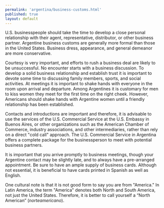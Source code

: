 ```yaml
---
permalink: 'argentina/business-customs.html'
published: true
layout: default
---
```

U.S. businesspeople should take the time to develop a close personal relationship with their agent, representative, distributor, or other business partner. Argentine business customs are generally more formal than those in the United States. Business dress, appearance, and general demeanor are more conservative.

Courtesy is very important, and efforts to rush a business deal are likely to be unsuccessful. No encounter starts with a business discussion. To develop a solid business relationship and establish trust it is important to devote some time to discussing family members, sports, and social activities. At meetings it is important to shake hands with everyone in the room upon arrival and departure. Among Argentines it is customary for men to kiss women they meet for the first time on the right cheek. However, Americans should shake hands with Argentine women until a friendly relationship has been established.

Contacts and introductions are important and therefore, it is advisable to use the services of the U.S. Commercial Service at the U.S. Embassy in Buenos Aires, or other organizations such as the American Chamber of Commerce, industry associations, and other intermediaries, rather than rely on a direct "cold call" approach. The U.S. Commercial Service in Argentina offers a complete package for the businessperson to meet with potential business partners.

It is important that you arrive promptly to business meetings, though your Argentine contact may be slightly late, and to always have a pre-arranged appointment. Be sure to have an ample supply of business cards. Although not essential, it is beneficial to have cards printed in Spanish as well as English.
 
One cultural note is that it is not good form to say you are from "America." In Latin America, the term "America" denotes both North and South America, not just the United States. Therefore, it is better to call yourself a “North American” (_norteamericano_).
